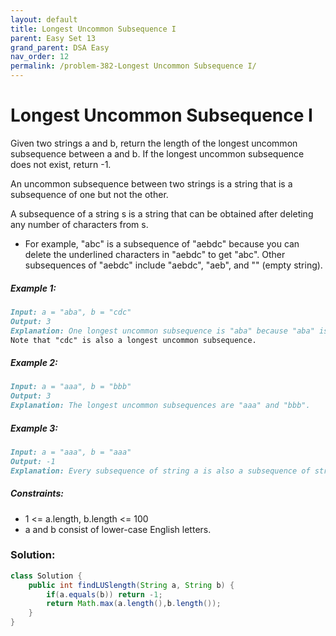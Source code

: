 ```yaml
---
layout: default
title: Longest Uncommon Subsequence I
parent: Easy Set 13
grand_parent: DSA Easy
nav_order: 12
permalink: /problem-382-Longest Uncommon Subsequence I/
---
```

# Longest Uncommon Subsequence I
Given two strings a and b, return the length of the longest uncommon subsequence between a and b. If the longest uncommon subsequence does not exist, return -1.

An uncommon subsequence between two strings is a string that is a subsequence of one but not the other.

A subsequence of a string s is a string that can be obtained after deleting any number of characters from s.

* For example, "abc" is a subsequence of "aebdc" because you can delete the underlined characters in "aebdc" to get "abc". Other subsequences of "aebdc" include "aebdc", "aeb", and "" (empty string).

##### Example 1:
```markdown
Input: a = "aba", b = "cdc"
Output: 3
Explanation: One longest uncommon subsequence is "aba" because "aba" is a subsequence of "aba" but not "cdc".
Note that "cdc" is also a longest uncommon subsequence.
```
##### Example 2:
```markdown
Input: a = "aaa", b = "bbb"
Output: 3
Explanation: The longest uncommon subsequences are "aaa" and "bbb".
```
##### Example 3:
```markdown
Input: a = "aaa", b = "aaa"
Output: -1
Explanation: Every subsequence of string a is also a subsequence of string b. Similarly, every subsequence of string b is also a subsequence of string a.
```
##### Constraints:
* 1 <= a.length, b.length <= 100
* a and b consist of lower-case English letters.

### Solution:
```java
class Solution {
    public int findLUSlength(String a, String b) {
        if(a.equals(b)) return -1;
        return Math.max(a.length(),b.length());
    }
}
```